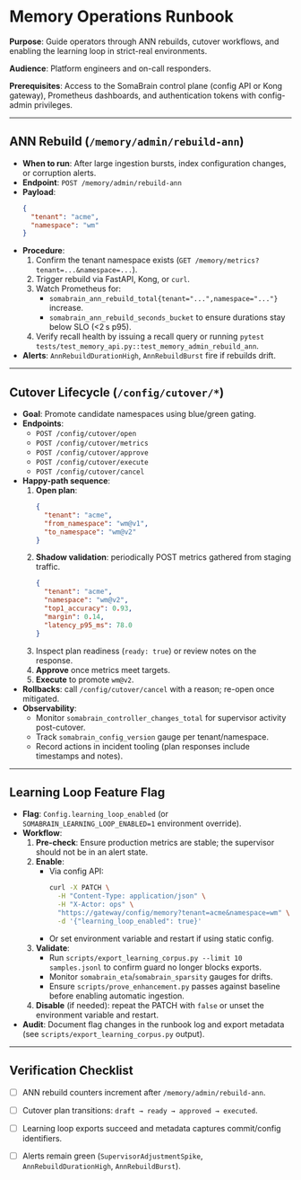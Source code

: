 # Memory Operations Runbook

**Purpose**: Guide operators through ANN rebuilds, cutover workflows, and enabling the learning loop in strict-real environments.

**Audience**: Platform engineers and on-call responders.

**Prerequisites**: Access to the SomaBrain control plane (config API or Kong gateway), Prometheus dashboards, and authentication tokens with config-admin privileges.

---

## ANN Rebuild (`/memory/admin/rebuild-ann`)

- **When to run**: After large ingestion bursts, index configuration changes, or corruption alerts.
- **Endpoint**: `POST /memory/admin/rebuild-ann`
- **Payload**:
  ```json
  {
    "tenant": "acme",
    "namespace": "wm"
  }
  ```
- **Procedure**:
  1. Confirm the tenant namespace exists (`GET /memory/metrics?tenant=...&namespace=...`).
  2. Trigger rebuild via FastAPI, Kong, or `curl`.
  3. Watch Prometheus for:
     - `somabrain_ann_rebuild_total{tenant="...",namespace="..."}` increase.
     - `somabrain_ann_rebuild_seconds_bucket` to ensure durations stay below SLO (<2 s p95).
  4. Verify recall health by issuing a recall query or running `pytest tests/test_memory_api.py::test_memory_admin_rebuild_ann`.
- **Alerts**: `AnnRebuildDurationHigh`, `AnnRebuildBurst` fire if rebuilds drift.

---

## Cutover Lifecycle (`/config/cutover/*`)

- **Goal**: Promote candidate namespaces using blue/green gating.
- **Endpoints**:
  - `POST /config/cutover/open`
  - `POST /config/cutover/metrics`
  - `POST /config/cutover/approve`
  - `POST /config/cutover/execute`
  - `POST /config/cutover/cancel`
- **Happy-path sequence**:
  1. **Open plan**:
     ```json
     {
       "tenant": "acme",
       "from_namespace": "wm@v1",
       "to_namespace": "wm@v2"
     }
     ```
  2. **Shadow validation**: periodically POST metrics gathered from staging traffic.
     ```json
     {
       "tenant": "acme",
       "namespace": "wm@v2",
       "top1_accuracy": 0.93,
       "margin": 0.14,
       "latency_p95_ms": 78.0
     }
     ```
  3. Inspect plan readiness (`ready: true`) or review notes on the response.
  4. **Approve** once metrics meet targets.
  5. **Execute** to promote `wm@v2`.
- **Rollbacks**: call `/config/cutover/cancel` with a reason; re-open once mitigated.
- **Observability**:
  - Monitor `somabrain_controller_changes_total` for supervisor activity post-cutover.
  - Track `somabrain_config_version` gauge per tenant/namespace.
  - Record actions in incident tooling (plan responses include timestamps and notes).

---

## Learning Loop Feature Flag

- **Flag**: `Config.learning_loop_enabled` (or `SOMABRAIN_LEARNING_LOOP_ENABLED=1` environment override).
- **Workflow**:
  1. **Pre-check**: Ensure production metrics are stable; the supervisor should not be in an alert state.
  2. **Enable**:
     - Via config API:
       ```bash
       curl -X PATCH \
         -H "Content-Type: application/json" \
         -H "X-Actor: ops" \
         "https://gateway/config/memory?tenant=acme&namespace=wm" \
         -d '{"learning_loop_enabled": true}'
       ```
     - Or set environment variable and restart if using static config.
  3. **Validate**:
     - Run `scripts/export_learning_corpus.py --limit 10 samples.jsonl` to confirm guard no longer blocks exports.
     - Monitor `somabrain_eta`/`somabrain_sparsity` gauges for drifts.
     - Ensure `scripts/prove_enhancement.py` passes against baseline before enabling automatic ingestion.
  4. **Disable** (if needed): repeat the PATCH with `false` or unset the environment variable and restart.
- **Audit**: Document flag changes in the runbook log and export metadata (see `scripts/export_learning_corpus.py` output).

---

## Verification Checklist

- [ ] ANN rebuild counters increment after `/memory/admin/rebuild-ann`.
- [ ] Cutover plan transitions: `draft → ready → approved → executed`.
- [ ] Learning loop exports succeed and metadata captures commit/config identifiers.
- [ ] Alerts remain green (`SupervisorAdjustmentSpike`, `AnnRebuildDurationHigh`, `AnnRebuildBurst`).

